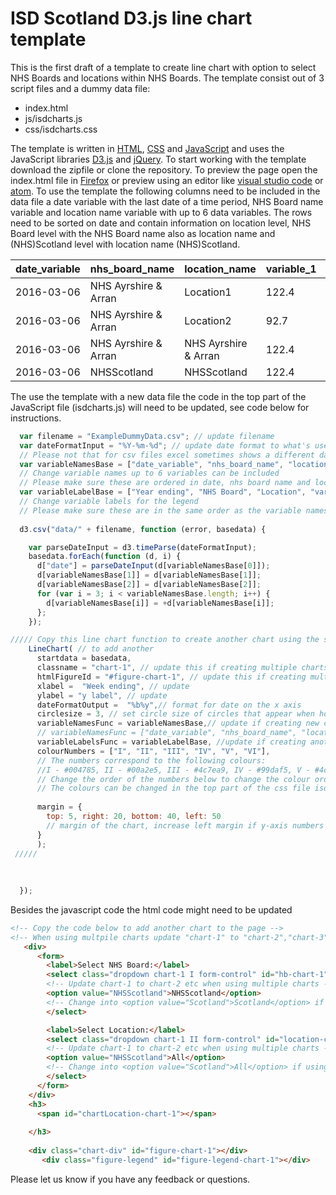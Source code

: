 # ISD Scotland D3.js line chart template
This is the first draft of a template to create line chart with option to select NHS Boards and locations within NHS Boards. The template consist out of 3 script files and a dummy data file:
* index.html
* js/isdcharts.js
* css/isdcharts.css

The template is written in [HTML](https://developer.mozilla.org/en-US/docs/Learn/HTML), [CSS](https://developer.mozilla.org/en-US/docs/Learn/CSS) and [JavaScript](https://developer.mozilla.org/en-US/docs/Learn/JavaScript) and uses the JavaScript libraries [D3.js](https://d3js.org/) and [jQuery](https://jquery.com/). To start working with the template download the zipfile or clone the repository. To preview the page open the index.html file in [Firefox](https://www.mozilla.org/en-GB/firefox/) or preview  using an editor like [visual studio code](https://code.visualstudio.com/) or [atom](https://atom.io/).
To use the template the following columns need to be included in the data file a date variable with the last date of a time period, NHS Board name variable and location name variable with up to 6 data variables. The rows need to be sorted on date and contain information on location level, NHS Board level with the NHS Board name also as location name and (NHS)Scotland level with location name (NHS)Scotland.  

| date_variable |	nhs_board_name |	location_name |	variable_1 |	variable_2 |	
| ----- | ----- | ----- | ----- | ----- |
| 2016-03-06	| NHS Ayrshire & Arran |	Location1 |	122.4 |	240 |	
| 2016-03-06 |	NHS Ayrshire & Arran |	Location2 |	92.7 |	183.6	|
| 2016-03-06 |	NHS Ayrshire & Arran |	NHS Ayrshire & Arran |	122.4 |	244.8	|
| 2016-03-06 |	NHSScotland |	NHSScotland |	122.4	| 264 |

The use the template with a new data file the code in the top part of the JavaScript file (isdcharts.js) will need to be updated, see code below for instructions. 

```javascript
  var filename = "ExampleDummyData.csv"; // update filename
  var dateFormatInput = "%Y-%m-%d"; // update date format to what's used in the data file 
  // Please not that for csv files excel sometimes shows a different date format that the actual date format 
  var variableNamesBase = ["date_variable", "nhs_board_name", "location_name", "variable_1", "variable_2"] 
  // Change variable names up to 6 variables can be included
  // Please make sure these are ordered in date, nhs board name and location name, variable1, variable2 etc.
  var variableLabelBase = ["Year ending", "NHS Board", "Location", "variable 1", "variable 2"]
  // Change variable labels for the legend
  // Please make sure these are in the same order as the variable names
  
  d3.csv("data/" + filename, function (error, basedata) {

    var parseDateInput = d3.timeParse(dateFormatInput);
    basedata.forEach(function (d, i) {
      d["date"] = parseDateInput(d[variableNamesBase[0]]);
      d[variableNamesBase[1]] = d[variableNamesBase[1]];
      d[variableNamesBase[2]] = d[variableNamesBase[2]];
      for (var i = 3; i < variableNamesBase.length; i++) {
        d[variableNamesBase[i]] = +d[variableNamesBase[i]];
      };
    });

///// Copy this line chart function to create another chart using the same data
    LineChart( // to add another 
      startdata = basedata,
      classname = "chart-1", // update this if creating multiple charts on the same page
      htmlFigureId = "#figure-chart-1", // update this if creating multiple charts on the same page
      xlabel =  "Week ending", // update 
      ylabel = "y label", // update
      dateFormatOutput =  "%b%y",// format for date on the x axis
      circlesize = 3, // set circle size of circles that appear when hovering over the chart
      variableNamesFunc = variableNamesBase,// update if creating new chart with same data for example:
      // variableNamesFunc = ["date_variable", "nhs_board_name", "location_name", "variable_3"]
      variableLabelsFunc = variableLabelBase, //update if creating another chart from same data
      colourNumbers = ["I", "II", "III", "IV", "V", "VI"], 
      // The numbers correspond to the following colours: 
      //I - #004785, II - #00a2e5, III - #4c7ea9, IV - #99daf5, V - #4cbeed, VI - #99b5ce
      // Change the order of the numbers below to change the colour order of the lines 
      // The colours can be changed in the top part of the css file isdcharts.css
      
      margin = {
        top: 5, right: 20, bottom: 40, left: 50 
        // margin of the chart, increase left margin if y-axis numbers are cut off 
      }
      );
 /////
      
      
      
  });
```

Besides the javascript code the html code might need to be updated

```html
<!-- Copy the code below to add another chart to the page -->
<!-- When using multpile charts update "chart-1" to "chart-2","chart-3" etc when using multiple charts -->
   <div>
      <form>
        <label>Select NHS Board:</label>
        <select class="dropdown chart-1 I form-control" id="hb-chart-1"> 
        <!-- Update chart-1 to chart-2 etc when using multiple charts -->
        <option value="NHSScotland">NHSScotland</option> 
        <!-- Change into <option value="Scotland">Scotland</option> if using Scotland instead of NHSScotland-->
        </select>

        <label>Select Location:</label>
        <select class="dropdown chart-1 II form-control" id="location-chart-1">
        <!-- Update chart-1 to chart-2 etc when using multiple charts -->
        <option value="NHSScotland">All</option>
        <!-- Change into <option value="Scotland">All</option> if using Scotland instead of NHSScotland-->
        </select>
      </form>
    </div>
    <h3>
      <span id="chartLocation-chart-1"></span>
     
    </h3>
    
    <div class="chart-div" id="figure-chart-1"></div>
       <div class="figure-legend" id="figure-legend-chart-1"></div>
```
Please let us know if you have any feedback or questions.

 
